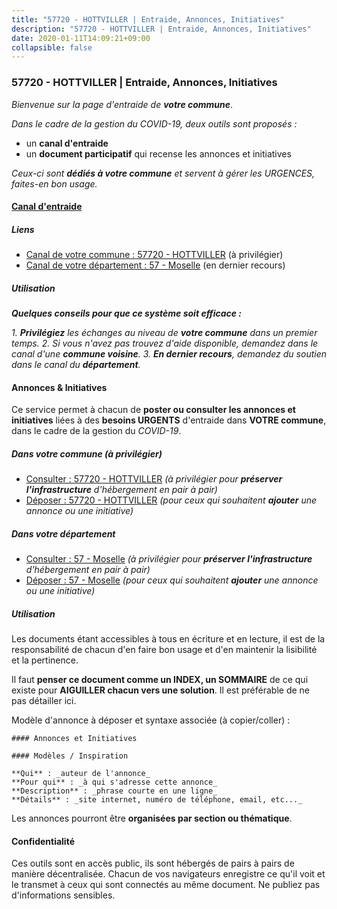 ```yaml
---
title: "57720 - HOTTVILLER | Entraide, Annonces, Initiatives"
description: "57720 - HOTTVILLER | Entraide, Annonces, Initiatives"
date: 2020-01-11T14:09:21+09:00
collapsible: false
---
```


### 57720 - HOTTVILLER | Entraide, Annonces, Initiatives

_Bienvenue sur la page d'entraide de **votre commune**_.

_Dans le cadre de la gestion du COVID-19, deux outils sont proposés :_

- un **canal d'entraide**
- un **document participatif** qui recense les annonces et initiatives

_Ceux-ci sont **dédiés à votre commune** et servent à gérer les URGENCES, faites-en bon usage._

#### [Canal d'entraide](https://entraide.stopcoronavirus.tech/#/channel/57720_hottviller)

##### Liens

- [Canal de votre commune : 57720 	- HOTTVILLER](https://entraide.stopcoronavirus.tech/#/channel/57720_hottviller) (à privilégier)
- [Canal de votre département : 57 	- Moselle](https://entraide.stopcoronavirus.tech/#/channel/57_moselle) (en dernier recours)

##### Utilisation

_**Quelques conseils pour que ce système soit efficace :**_

_1. **Privilégiez** les échanges au niveau de **votre commune** dans un premier temps._
_2. Si vous n'avez pas trouvez d'aide disponible, demandez dans le canal d'une **commune voisine**._
_3. **En dernier recours**, demandez du soutien dans le canal du **département**._

#### Annonces & Initiatives


Ce service permet à chacun de **poster ou consulter les annonces et initiatives** liées à des **besoins
URGENTS** d'entraide dans **VOTRE commune**, dans le cadre de la gestion du _COVID-19_.

##### Dans votre commune (à privilégier)

- [Consulter : 57720 	- HOTTVILLER](https://docs.stopcoronavirus.tech/#/r/markdown/57720_hottviller/4XTTMDk4oms5F628onpobNiAr1bkEZcJDZJDuAZYWBPEVj8W7) _(à privilégier pour **préserver l'infrastructure** d'hébergement en pair à pair)_
- [Déposer : 57720 	- HOTTVILLER](https://docs.stopcoronavirus.tech/#/w/markdown/57720_hottviller/4XTTMDk4oms5F628onpobNiAr1bkEZcJDZJDuAZYWBPEVj8W7-K3TgUgEL7KMcqKJViCU2hpKVcT86vmW9mNoNS8gxvnYfU624x6hKKSd9oGjo7T1fnXbZTpwJph13PU64j2SUnQ3H2yeFcmznkcMWXsRavfroNKQT8gSorwWZJr881mHsXYA9Yyz3) _(pour ceux qui souhaitent **ajouter** une annonce ou une initiative)_

##### Dans votre département

- [Consulter : 57 	- Moselle](https://docs.stopcoronavirus.tech/#/r/markdown/57_moselle/4XTTM9E5m1uQpFfoRvYAkHA7kgkSuJdFBSCmoLnZ6YvxmqAKj) _(à privilégier pour **préserver l'infrastructure** d'hébergement en pair à pair)_
- [Déposer : 57 	- Moselle](https://docs.stopcoronavirus.tech/#/w/markdown/57_moselle/4XTTM9E5m1uQpFfoRvYAkHA7kgkSuJdFBSCmoLnZ6YvxmqAKj-K3TgTxpsRhjGfb3pJqDaX4rYTLkyLoK3BLA4awBfhTSCoyNhResrhhmfsEF8aKnccedt5XoBzWeRYfKxQxNKv71ETcpGharLRE7rdgTKY3uSaW3Du2dz8v23YEY268mfYmweTFnR) _(pour ceux qui souhaitent **ajouter** une annonce ou une initiative)_


##### Utilisation

Les documents étant accessibles à tous en écriture et en lecture, il est de la
responsabilité de chacun d'en faire bon usage et d'en maintenir la lisibilité
et la pertinence.

Il faut **penser ce document comme un INDEX, un SOMMAIRE** de ce qui existe
pour **AIGUILLER chacun vers une solution**. Il est préférable de ne pas détailler ici.

Modèle d'annonce à déposer et syntaxe associée (à copier/coller) :

    #### Annonces et Initiatives

    #### Modèles / Inspiration

    **Qui** : _auteur de l'annonce_
    **Pour qui** : _à qui s'adresse cette annonce_
    **Description** : _phrase courte en une ligne_
    **Détails** : _site internet, numéro de téléphone, email, etc..._


Les annonces pourront être **organisées par section ou thématique**.

#### Confidentialité

Ces outils sont en accès public, ils sont hébergés de pairs à pairs de manière décentralisée.
Chacun de vos navigateurs enregistre ce qu'il voit et le transmet à ceux qui sont connectés au même document.
Ne publiez pas d'informations sensibles.

